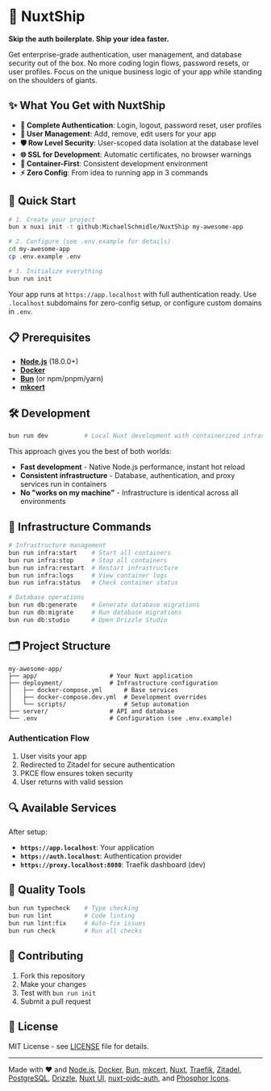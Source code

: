 # 🚀 NuxtShip

**Skip the auth boilerplate. Ship your idea faster.**

Get enterprise-grade authentication, user management, and database security out of the box. No more coding login flows, password resets, or user profiles. Focus on the unique business logic of your app while standing on the shoulders of giants.

## ✨ What You Get with NuxtShip

- **🔐 Complete Authentication**: Login, logout, password reset, user profiles
- **👤 User Management**: Add, remove, edit users for your app
- **🛡️ Row Level Security**: User-scoped data isolation at the database level
- **🌐 SSL for Development**: Automatic certificates, no browser warnings
- **🐳 Container-First**: Consistent development environment
- **⚡ Zero Config**: From idea to running app in 3 commands

## 🚀 Quick Start

```bash
# 1. Create your project
bun x nuxi init -t github:MichaelSchmidle/NuxtShip my-awesome-app

# 2. Configure (see .env.example for details)
cd my-awesome-app
cp .env.example .env

# 3. Initialize everything
bun run init
```

Your app runs at `https://app.localhost` with full authentication ready. Use `.localhost` subdomains for zero-config setup, or configure custom domains in `.env`.

## 📋 Prerequisites

- **[Node.js](https://nodejs.org/)** (18.0.0+)
- **[Docker](https://www.docker.com/)**
- **[Bun](https://bun.sh/)** (or npm/pnpm/yarn)
- **[mkcert](https://mkcert.dev/)**

## 🛠️ Development

```bash
bun run dev          # Local Nuxt development with containerized infrastructure
```

This approach gives you the best of both worlds:

- **Fast development** - Native Node.js performance, instant hot reload
- **Consistent infrastructure** - Database, authentication, and proxy services run in containers
- **No "works on my machine"** - Infrastructure is identical across all environments

## 🐳 Infrastructure Commands

```bash
# Infrastructure management
bun run infra:start    # Start all containers
bun run infra:stop     # Stop all containers
bun run infra:restart  # Restart infrastructure
bun run infra:logs     # View container logs
bun run infra:status   # Check container status

# Database operations
bun run db:generate    # Generate database migrations
bun run db:migrate     # Run database migrations
bun run db:studio      # Open Drizzle Studio
```

## 🗂️ Project Structure

```
my-awesome-app/
├── app/                    # Your Nuxt application
├── deployment/             # Infrastructure configuration
│   ├── docker-compose.yml      # Base services
│   ├── docker-compose.dev.yml  # Development overrides
│   └── scripts/                # Setup automation
├── server/                 # API and database
└── .env                    # Configuration (see .env.example)
```

### Authentication Flow

1. User visits your app
2. Redirected to Zitadel for secure authentication
3. PKCE flow ensures token security
4. User returns with valid session

## 🔍 Available Services

After setup:

- **`https://app.localhost`**: Your application
- **`https://auth.localhost`**: Authentication provider
- **`https://proxy.localhost:8080`**: Traefik dashboard (dev)

## 🧪 Quality Tools

```bash
bun run typecheck    # Type checking
bun run lint         # Code linting
bun run lint:fix     # Auto-fix issues
bun run check        # Run all checks
```

## 🤝 Contributing

1. Fork this repository
2. Make your changes
3. Test with `bun run init`
4. Submit a pull request

## 📝 License

MIT License - see [LICENSE](LICENSE) file for details.

---

Made with ❤️ and [Node.js](https://nodejs.org/), [Docker](https://www.docker.com/), [Bun](https://bun.sh/), [mkcert](https://mkcert.dev/), [Nuxt](https://nuxt.com/), [Traefik](https://traefik.io/), [Zitadel](https://zitadel.com/), [PostgreSQL](https://postgresql.org/), [Drizzle](https://orm.drizzle.team/), [Nuxt UI](https://ui.nuxt.com/), [nuxt-oidc-auth](https://nuxtoidc.cloud), and [Phosphor Icons](https://phosphoricons.com/).
